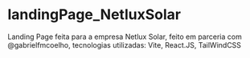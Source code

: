 # landingPage_NetluxSolar
Landing Page feita para a empresa Netlux Solar, feito em parceria com @gabrielfmcoelho, tecnologias utilizadas: Vite, React.JS, TailWindCSS
